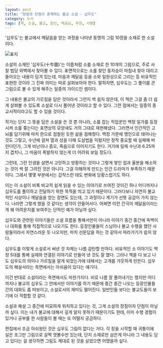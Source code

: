 ```yaml
---
layout: post
title: "장점과 단점이 혼재하는 불교 소설 - 십우도"
category: 도서
tags: [책, 소설, 불교, 참선, 백금남, 무한, 서평]
---
```


'십우도'는
불교에서 깨달음을 얻는 과정을 나타낸
동명의 그림 10장을 소재로 한 소설이다.

![표지](https://lh3.googleusercontent.com/PJJek5l9HZLRq1qIrT5bxNjl5rsHoDZ8-pknlcq5mthZISu3ESbH8IdULIt2CFaOrqR557Ff8XjZ-A=s480)

소설의 소재인 '십우도(十牛圖)'는 이름처럼 소를 소재로 한 10개의 그림으로,
주로 사찰 법당 외벽에서 찾아볼 수 있다.
표면적으로는 소를 찾던 동자승이 마침내 찾아 데리고 돌아오는 내용이 담겨 있는데,
마음과 깨달음 등을 소와 일원상으로 그리는 등 비유적인 표현한 것이라
그 진짜 의미는 따로 살펴보아야 한다.
말하자면, 십우도는 그 풀이를 큰 그림으로 볼 수 있게 해주는 일종의 가이드인 셈이다.

그 내용은 불교의 가르침을 담은 것이라서 그런지 썩 쉽지 않은데,
이 책은 그걸 좀 더 쉽게 살펴볼 수 있도록 소설로 다시 풀어낸 것이라고 할 수 있다.
그런 점에서는 일종의 종교서적이라고도 할 수 있을 것이다.

작가는 단지 그 뜻을 담은 소설을 쓴 것 뿐 아니라,
소를 잡는 직업꾼인 백정 일가를 등장시켜
소를 쫒는다는 표면상의 모양새도 거의 그대로 재현해냈다.
그러면서 인간적인 고뇌를 담기위해 마치 한으로 점철된 듯한 삶을 점해줬다.
백정 가문에 맹인으로 태어나는 것도 그렇고,
수년에 걸쳐 열과 성을 다해 도살법을 익혔지만 정작 중요할 때 실패해 버린다던가,
그게 비난이나 증오, 죽음으로 이어지기도 한다.
거기에 일제 수난과 6.25까지 겹치니,
그 마음이 폭발하지 않는게 더 어려워 보일 정도다.

그런데, 그런 인생을 살면서 고민하고 방황하는 것이나
그렇게 쌓인 업과 울분을 해소하는 것이 썩 잘 그려진 것은 아니다.
그걸 이해하게 만드는 인간 드라마가 부족하기 때문이다.
그래서 몇몇 부분에서는 갑작스런 태도 변화에 당황스럽기도 하다.

이는 이 소설이 비록 비교적 쉽게 읽을 수 있는 이야기로 쓰여진 것이긴 하나
어디까지나 십우도를 풀이하고 전달하기 위한 목적을 띄고 있기 때문이다.
그러다보니 자연히 불교적인 사상이나 깨달음을 얻는 장면도 있는데,
그 과정이나 계기가 선뜻 공감이 가지 않는다.
나라면 그렇게 했을 것 같다는 생각이 안들어서다.
어쩌면 이런 간극이 깨달음이라는게 왜 어려운지를 보여주는 단적인 예가 아닐까 싶다.

십우도와 관련된 이야기들은 소설 흐름을 통해서만이 아니라
이야기 중간 중간에 독백이나 대화를 통해 직접적으로 나오기도 한다.
등장인물들이 스님이나 불교 수행을 했던 사람들이라서 자연스러운 듯 나오지만,
마치 선문답을 하는 것 같아서 따라가기가 쉽지 않다.

십우도를 이렇게 소설로서 써낸 것 자체는 나름 감탄할 만하다.
비유적인 소 이야기도 백정 5대를 통해 실제와 연결된 이야기로 만들어 낸 것도 잘 했다.
그러나 책을 다 보고 나도 십우도의 의미나 가르침을 알게 되었는가에 대해서는 고개를 갸웃하게 만든다.
십우도의 해설서라는 측면에서는 아쉬움이 있다는 얘기다.

이건 반대로 소설이라는 측면에서도 마찬가지다.
비로 나름 잘 풀어내기는 했지만
어디까지나 불교의 십우도 그 안에서만 이야기를 하기 때문에
중간 중간 나오는 등장인물들간의 대화도 좀 떠보이고,
소설로서의 재미도 떨어진다.
일반인들 보다는 불교도들이 보기에 더 적합할 것 같다.

소설과 해설 그 중간에 미묘하게 위치하고 있다는 것,
그게 소설의 장점이자 단점이 아닐까 싶다.
이는 내가 불교에 대해서 깊게 알지 못하기 때문이기도 한데,
이미 수행 경험이 있거나 공부를 한 사람들이 볼 때는 또 어떨지 궁금하다.

편집에서 조금 아쉬웠던 것은 십우도 그림이 없다는 거다.
각 장을 시작할 때 귀퉁이에 실은 조그만 그림으로 살짝 엿볼수만 있는데,
단지 소재로만 삼은게 아니라 그 내용도 담고 있다는 걸 생각하면
그림도 제대로 된 것을 실었으면 어땠을까 싶다.

